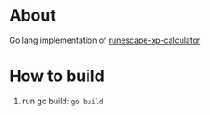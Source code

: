 # About
Go lang implementation of [runescape-xp-calculator](https://github.com/stevenbraham/runescape-xp-calculator/)

# How to build

1. run go build: `go build`
